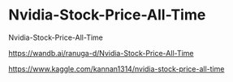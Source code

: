 # Nvidia-Stock-Price-All-Time
Nvidia-Stock-Price-All-Time

https://wandb.ai/ranuga-d/Nvidia-Stock-Price-All-Time

https://www.kaggle.com/kannan1314/nvidia-stock-price-all-time
